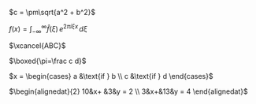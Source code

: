 $c = \pm\sqrt{a^2 + b^2}$


$f(x) = \int_{-\infty}^\infty
    \hat f(\xi)\,e^{2 \pi i \xi x}
    \,d\xi$

$\xcancel{ABC}$

$\boxed{\pi=\frac c d}$

$x = \begin{cases}
   a &\text{if } b  \\
   c &\text{if } d
\end{cases}$

$\begin{alignedat}{2}
   10&x+ &3&y = 2 \\
    3&x+&13&y = 4
\end{alignedat}$